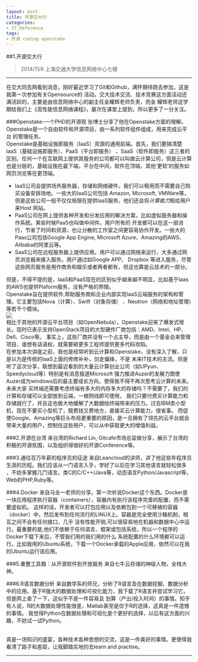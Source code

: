 ```yaml
---
layout: post
title: 开源交大行
categories:
- IT_Reference
tags:
- 开源 coding openstake
---
```


##1.开源交大行
>2014/11/6 上海交通大学信息网络中心七楼
***************************************

在交大同去网看到消息，刚好最近学习了Git和Github，满怀期待跑去参加，这是我第一次参加有关Opensource的
活动。交大技术交流、技术竞赛这方面活动还满活跃的，主要是由信息网络中心的副主任金耀辉老师负责，而金
耀辉老师这学期给我们上《高性能信息网络课程》，屡次在课堂上提到，所以更多了一分关注。

###Openstake-一个PHD的开源观
张博士分享了他在Openstake方面的理解。Openstake是一个自由软件和开源项目，由一系列软件组件组成，用来完成云平台
的管理任务。
<br/>
Openstake是基础设施即服务（IaaS）资源的通用前端。首先，我们要搞清楚IaaS（基础设施即服务）、PaaS（平台即服务）
、SaaS（软件即服务）这三者的区别。任何一个在互联网上提供其服务的公司都可以叫做云计算公司，但是云计算
也是分层的，基础设施在最下端，平台在中间，软件在顶端，其他‘更软’的服务如网页浏览等在更顶端。

* IaaS公司会提供场外服务器，存储和网络硬件，我们可以租用而不需要自己购买设备安排场地。一些大的IaaS公司包括
Amazon, Microsoft, VMWare等，但是这些公司一般不仅仅局限在提供IaaS服务，他们还会将<em>计算能力</em>租给用户来Host
网站。
* PaaS公司在网上提供各种开发和分发应用的解决方案，比如虚拟服务器和操作系统。某些时候PaaS也叫做中间件。用户所有的
开发都可以在这一层进行，节省了时间和资源，也让分散的工作室之间更容易协作开发。一些大的Paas公司包括Google App Engine,
Microsoft Azure、Amazing的AWS、Alibaba的阿里云等。
* SaaS公司在远程服务器上提供应用，用户可以通过网络来运行，大多通过网页浏览器来接入服务。用户通过如Google APP、 Dropbox
等进入服务，尽管这些网页服务是用作商务和娱乐或者两者都有，但这也算是云技术的一部分。

但是，不得不提的是，IaaS和PaaS现在的区别似乎越来越不明显，比如基于Iaas的AWS也提供Plaform服务，没有严格的界限。
<br/>
Openstake旨在提供软件,帮助服务商和企业内部实现IaaS云端服务的架构和管理。它主要包括Nova（计算）、Swift（对象存储）
、Neutron（网络和地址管理）等若干个模块。
<br/>
<img src="/media/pic/2014/openstake.jpg" align="middle">
<br/>
相比于其他的开源云平台项目（如OpenNebula），Openstake迎来了爆发式增长。现时已表示支持OpenStack项目的大型硬件厂商包括：AMD、Intel、HP、Dell、Cisco等。
事实上，这些厂商并没有一个占主导，而是由一个基金会来管理项目，谁想有话语权，就需要砸更多工程师提供更多代码攻陷。
<br/>
在参加本次讲座之前，我也是经常听到云计算和Openstake，没有深入了解，只是以为是传统的IaaS上面的修修补补，剑走偏锋，不是
未来IT技术的主流。但是听了这次分享，联想到最近看到的大量云计算创业公司（如UPyun、Speedycloud等）特别是有消息报道Microsoft
强力推进Auzer的发展力图使Auzer成为windows后的最主要成长方向，使得我不得不再次思考云计算的未来。未来大家
买终端还需要考虑终端有多大的内存多大的存储吗？不需要了，我们的计算和存储可以全部放到云端，一根网线即可使用，
我们只要付费买计算能力和存储就行了，并且这也极大地缓解了大数据给终端带来的压力。过去IBM卖小型机，现在不要买小型机了，既费钱又费地方，直接买云计算能力，很省事。
而促使Google、Amazing等巨头布局更重要的原因，是一旦拥有了领先的云平台就会带来大量的用户，控制住这些用户，可以从中获取更大的增值利益。


###2.开源在台湾
来台湾的Richard Lin, Gitcafe市场总监做分享，展示了台湾的积极的开源氛围，以及组织得很好的开源Conference等。

###3.通往百万年薪的程序员的征途
来自Leancloud的讲师，讲了他这些年程序员生涯的历程。我们应该从一门语言入手，学好了以后在学习其他语言就轻松很多
，不妨多掌握几门语言。类C的C/C++/Java等，动态语言Python/Javascript等，Web的PHP,Ruby等。

###4.Docker
来自马全一老师的分享。第一次听说Docker这个东西。Docker是一块应用程序执行容器（containers），容器内有执行该程序完善的配置，而不需要虚拟机。
这样的话，开发者可以打包应用以及依赖包到一个可移植的容器（docker）中，然后发布到任何流行的LINUX上。容器是完全使用沙箱机制，相互之间不会有任何接口，几乎
没有性能开销,可以很容易地在机器和数据中心中运行。最重要的是,他们不依赖于任何语言、框架或包括系统，所以一个程序的Docker下载下来后，不管我们用的我们用的什么
系统配置的什么环境都可以运行。比如我用的Ubuntu系统，下载一个Docker承载的Apple应用，依然可以在我的Ubuntu运行该应用。

###5.重整工具箱：从开源软件到开放服务
来自七牛云存储的神级人物，全栈大神。

###6.R语言数据分析
来自数学系的师兄，分析了R语言及在数据挖掘、数据分析中的应用。基于R强大的数据处理和可视化能力，我下载了R语言并尝试学习它，但是网上查了一下，这似乎不是一件容易且
划算（产出/投入时间）的事情。知乎有人说，R的大数据处理性能很差，Matlab甚至是优于R的选择，这真是一件遗憾的事情。
我觉得Python在数据处理和可视化是个更好的选择，以后有这方面的兴趣，不妨试一试Python。

<br/>
真是一场知识的盛宴，各种技术各种思想的交流，这是一件美好的事情。更使得我看清了路子和差距，让我脚踏实地的去learn and practise。

*************************************


